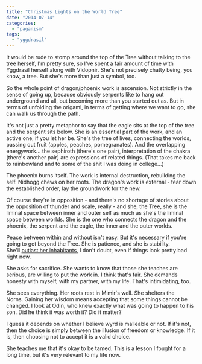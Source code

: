 ```yaml
---
title: "Christmas Lights on the World Tree"
date: "2014-07-14"
categories: 
  - "paganism"
tags: 
  - "yggdrasil"
---
```


It would be rude to stomp around the top of the Tree without talking to the tree herself, I'm pretty sure, so I've spent a fair amount of time with Yggdrasil herself along with Vidopnir. She's not precisely chatty being, you know, a tree. But she's more than just a symbol, too.

So the whole point of dragon/phoenix work is ascension. Not strictly in the sense of going up, because obviously serpents like to hang out underground and all, but becoming more than you started out as. But in terms of unfolding the origami, in terms of getting where we want to go, she can walk us through the path.

It's not just a pretty metaphor to say that the eagle sits at the top of the tree and the serpent sits below. She is an essential part of the work, and an active one, if you let her be. She's the tree of lives, connecting the worlds, passing out fruit (apples, peaches, pomegranates). And the overlapping energywork... the sephiroth (there's one pair), interpretation of the chakra (there's another pair) are expressions of related things. (That takes me back to rainbowland and to some of the shit I was doing in college...)

The phoenix burns itself. The work is internal destruction, rebuilding the self. Nidhogg chews on her roots. The dragon's work is external - tear down the established order, lay the groundwork for the new.

Of course they're in opposition - and there's no shortage of stories about the opposition of thunder and scale, really - and she, the Tree, she is the liminal space between inner and outer self as much as she's the liminal space between worlds. She is the one who connects the dragon and the phoenix, the serpent and the eagle, the inner and the outer worlds.

Peace between within and without isn't easy. But it's necessary if you're going to get beyond the Tree. She is patience, and she is stability. She'll [outlast her inhabitants](http://humon.deviantart.com/art/Mother-Gaia-207388674), I don't doubt, even if things look pretty bad right now.

She asks for sacrifice. She wants to know that those she teaches are serious, are willing to put the work in. I think that's fair. She demands honesty with myself, with my partner, with my life. That's intimidating, too.

She sees everything. Her roots rest in Mimir's well. She shelters the Norns. Gaining her wisdom means accepting that some things cannot be changed. I look at Odin, who knew exactly what was going to happen to his son. Did he think it was worth it? Did it matter?

I guess it depends on whether I believe wyrd is malleable or not. If it's not, then the choice is simply between the illusion of freedom or knowledge. If it is, then choosing not to accept it is a valid choice.

She teaches me that it's okay to be tamed. This is a lesson I fought for a long time, but it's very relevant to my life now.
